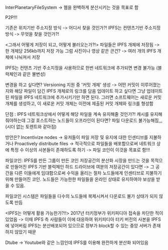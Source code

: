 InterPlanetaryFileSystem
-> 웹을 완벽하게 분산시키는 것을 목표로 함

P2P!!!

기존은  위치기반 주소지정 방식
-> 어디서 찾을 것인가?!
IPFS는 컨텐츠기반 주소지정 방식
-> 무엇을 찾을 것인가?!

<그래서 어떻게 저장이 되고, 어떻게 불러오는가?!>
파일들은 IPFS 개체에 저장됨
-> 한 개체당 256kb까지 저장 가능
그럼 사진이나 영상 같은 큰건? -> 여러 개의 IPFS 개체에 나눠져서 저장

IPFS는 컨텐츠 기반 주소지정을 사용하므로 한번 네트워크에 추가되면 변경 불가능 (블럭체인과 같은 불변성)

변경을 하고 싶다면?
Versioning 지원 중
'커밋 개체' 생성 -> 어떤 커밋이 이루어졌는지와 해당 파일이 담긴 IPFS 개체로의 링크를 담음
업데이트 하고 싶다면 그냥 업데이트 된 파일을 IPFS 네트워크에 추가시키기만 하면 된다.
그러면 소프트웨어는 새로운 커밋 개체를 생성하고,
이 새로운 커밋 개체는 이전에 제출된 커밋 개체와 링크를 형성함

단점 : IPFS 네트워크상에서 어떻게 해당 파일을 계속 유지해줄 것인가?!
캐시를 유지해줘야하는데 그걸 호스트하는 노드들이 오프라인이 된다면?
파일 다운로드 불가능해짐,,, (시더 없는 토렌트와 같아짐)

방안은?
Incentivize nodes -> 유저들이 파일 저장 및 유지에 대한 인센티브를 지불하거나
Proactively distribute files -> 적극적으로 파일들을 배포함으로써 네트워크 상에 특정 수 이상의 사본들이 존재하도록 하기
-> 파일 코인이 이것을 목표로 함!!!

파일코인: IPFS를 만든 그룹이 만든 코인
저장공간의 분산화 시장을 만드는 것을 목적으로 만들어진 IPFS 기반 블럭체인
하드 드라이브에 여분의 저장공간이 있다면 -> 그 공간을 다른 이들에게 임대함으로써 수익을 올리는 절차
노드들에게 인센티브로 지불하기 위해 만들어진 코인.
노드들은 가능한한 파일들을 온라인 상태로 유지하여야 보상을 받을 수 있음.

파일코인 시스템은 파일들을 다수의 노드들에 복제시켜서 다운로드 불가 상태가 되지 않도록 만듬


<IPFS는 어떻게 활용 가능한가?!!>
2017년 터키정부가 위키피디아 접속을 차단한 적이 있었음
-> 이때 IPFS 측 사람들이 이에 대응하여 위키피디아 터키 버전의 사본을 IPFS에 넣어버림
IPFS는 분산배포되어 있으므로 정부가 block할 수 있는 중앙 서버가 존재하지 않았기 때문

Dtube -> Youtube와 같은 느낌인데 IPFS를 이용해 완전하게 분산화 되어있음








